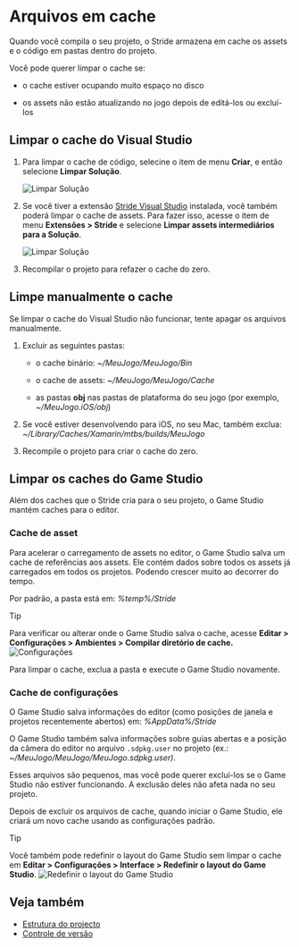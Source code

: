 # Arquivos em cache

Quando você compila o seu projeto, o Stride armazena em cache os assets e o código em pastas dentro do projeto.

Você pode querer limpar o cache se:

* o cache estiver ocupando muito espaço no disco

* os assets não estão atualizando no jogo depois de editá-los ou excluí-los

## Limpar o cache do Visual Studio

1. Para limpar o cache de código, selecine o item de menu **Criar**, e então selecione **Limpar Solução**.

   ![Limpar Solução](media/clean-solution.png)

2. Se você tiver a extensão [Stride Visual Studio](../get-started/visual-studio-extension.md) instalada, você também poderá limpar o cache de assets. Para fazer isso, acesse o item de menu **Extensões > Stride** e selecione **Limpar assets intermediários para a Solução**.

   ![Limpar Solução](media/clean-assets.png)

3. Recompilar o projeto para refazer o cache do zero.

## Limpe manualmente o cache

Se limpar o cache do Visual Studio não funcionar, tente apagar os arquivos manualmente.

1. Excluir as seguintes pastas:

   * o cache binário: *~/MeuJogo/MeuJogo/Bin*

   * o cache de assets: *~/MeuJogo/MeuJogo/Cache*

   * as pastas **obj** nas pastas de plataforma do seu jogo (por exemplo, *~/MeuJogo.iOS/obj*)

2. Se você estiver desenvolvendo para iOS, no seu Mac, também exclua: *~/Library/Caches/Xamarin/mtbs/builds/MeuJogo*

3. Recompile o projeto para criar o cache do zero.

## Limpar os caches do Game Studio

Além dos caches que o Stride cria para o seu projeto, o Game Studio mantém caches para o editor.

### Cache de asset

Para acelerar o carregamento de assets no editor, o Game Studio salva um cache de referências aos assets. Ele contém dados sobre todos os assets já carregados em todos os projetos. Podendo crescer muito ao decorrer do tempo.

Por padrão, a pasta está em: *%temp%/Stride*

> [!Tip]
> Para verificar ou alterar onde o Game Studio salva o cache, acesse **Editar > Configurações > Ambientes > Compilar diretório de cache.**
> ![Configurações](media/settings-window.png)

Para limpar o cache, exclua a pasta e execute o Game Studio novamente.

### Cache de configurações

O Game Studio salva informações do editor (como posições de janela e projetos recentemente abertos) em: *%AppData%/Stride*

O Game Studio também salva informações sobre guias abertas e a posição da câmera do editor no arquivo `.sdpkg.user` no projeto (ex.: *~/MeuJogo/MeuJogo/MeuJogo.sdpkg.user)*.

Esses arquivos são pequenos, mas você pode querer excluí-los se o Game Studio não estiver funcionando. A exclusão deles não afeta nada no seu projeto.

Depois de excluir os arquivos de cache, quando iniciar o Game Studio, ele criará um novo cache usando as configurações padrão.

> [!Tip]
> Você também pode redefinir o layout do Game Studio sem limpar o cache em **Editar > Configurações > Interface > Redefinir o layout do Game Studio**.
> ![Redefinir o layout do Game Studio](media/game-studio-layout-reset-button.png)

## Veja também

* [Estrutura do projecto](project-structure.md)
* [Controle de versão](version-control.md)